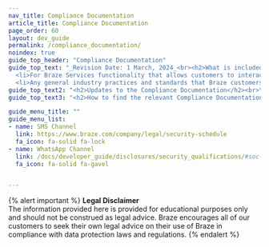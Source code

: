 ```yaml
---
nav_title: Compliance Documentation
article_title: Compliance Documentation
page_order: 60
layout: dev_guide
permalink: /compliance_documentation/
noindex: true
guide_top_header: "Compliance Documentation"
guide_top_text: "_Revision Date: 1 March, 2024_<br><h2>What is included in the Compliance Documentation?</h2><br>The Compliance Documentation below sets forth specific terms applicable to your purchased product, channel, feature, functionality or service:<br><ul>
  <li>For Braze Services functionality that allows customers to interact with, integrate with or access the product, website, application or service of a Third-Party Provider, the Compliance Documentation contains the Third-Party Provider terms applicable to your use of such functionality; and</li>
  <li>Any general industry practices and standards that Braze customers are required to comply with for the use of such Braze product, channel, feature, functionality or service.</li></ul>"
guide_top_text2: "<h2>Updates to the Compliance Documentation</h2><br>You can subscribe to receive updates to our documentation (including the Compliance Documentation) through Braze’s GitHub repository."
guide_top_text3: "<h2>How to find the relevant Compliance Documentation</h2><br>Below is the list of our products, channels, features, functionalities and services that have applicable Compliance Documentation. If you are using multiple products, all relevant Compliance Documentation applies."

guide_menu_title: ""
guide_menu_list:
- name: SMS Channel
  link: https://www.braze.com/company/legal/security-schedule
  fa_icon: fa-solid fa-lock
- name: WhatsApp Channel
  link: /docs/developer_guide/disclosures/security_qualifications/#soc-2-examination
  fa_icon: fa-solid fa-gavel


---
```


{% alert important %}
**Legal Disclaimer**<br>
The information provided here is provided for educational purposes only and should not be construed as legal advice. Braze encourages all of our customers to seek their own legal advice on their use of Braze in compliance with data protection laws and regulations.
{% endalert %}
